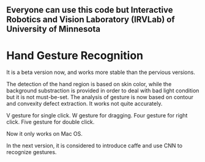 ## Everyone can use this code but Interactive Robotics and Vision Laboratory (IRVLab) of University of Minnesota

# Hand Gesture Recognition

It is a beta version now, and works more stable than the pervious versions.

The detection of the hand region is based on skin color, while the background substraction is provided in order to deal with bad light condition but it is not must-be-set.
The analysis of gesture is now based on contour and convexity defect extraction. It works not quite accurately.

V gesture for single click.
W gesture for dragging.
Four gesture for right click.
Five gesture for double click.

Now it only works on Mac OS.

In the next version, it is considered to introduce caffe and use CNN to recognize gestures.
